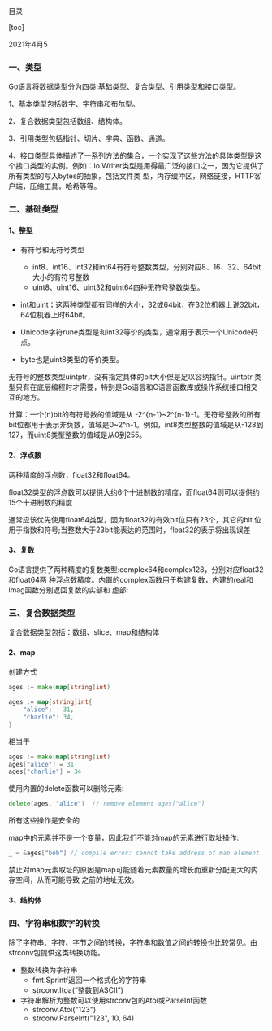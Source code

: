 目录

[toc]

2021年4月5

### 一、类型

Go语言将数据类型分为四类:基础类型、复合类型、引用类型和接口类型。

1、基本类型包括数字、字符串和布尔型。

2、复合数据类型包括数组、结构体。

3、引用类型包括指针、切片、字典、函数、通道。

4、接口类型具体描述了一系列方法的集合，一个实现了这些方法的具体类型是这个接口类型的实例。例如：io.Writer类型是用得最广泛的接口之一，因为它提供了所有类型的写入bytes的抽象，包括文件类 型，内存缓冲区，网络链接，HTTP客户端，压缩工具，哈希等等。

### 二、基础类型

#### 1、整型

- 有符号和无符号类型
  - int8、int16、int32和int64有符号整数类型，分别对应8、16、32、64bit大小的有符号整数
  - uint8、uint16、uint32和uint64四种无符号整数类型。

- int和uint；这两种类型都有同样的大小，32或64bit，在32位机器上说32bit，64位机器上时64bit。

- Unicode字符rune类型是和int32等价的类型，通常用于表示一个Unicode码点。

- byte也是uint8类型的等价类型。

无符号的整数类型uintptr，没有指定具体的bit大小但是足以容纳指针。uintptr 类型只有在底层编程时才需要，特别是Go语言和C语言函数库或操作系统接口相交互的地方。

计算：一个(n)bit的有符号数的值域是从 -2^{n-1}~2^{n-1}-1。无符号整数的所有bit位都用于表示非负数，值域是0~2^n-1。例如，int8类型整数的值域是从-128到127，而uint8类型整数的值域是从0到255。

#### 2、浮点数

两种精度的浮点数，float32和float64。

float32类型的浮点数可以提供大约6个十进制数的精度，而float64则可以提供约15个十进制数的精度

通常应该优先使用float64类型，因为float32的有效bit位只有23个，其它的bit 位用于指数和符号;当整数大于23bit能表达的范围时，float32的表示将出现误差

#### 3、复数

Go语言提供了两种精度的复数类型:complex64和complex128，分别对应float32和float64两 种浮点数精度。内置的complex函数用于构建复数，内建的real和imag函数分别返回复数的实部和 虚部:

### 三、复合数据类型

复合数据类型包括：数组、slice、map和结构体

#### 2、map

创建方式

```go
ages := make(map[string]int)
```

```go
ages := map[string]int{
    "alice":   31,
    "charlie": 34,
}
```

相当于

```go
ages := make(map[string]int)
ages["alice"] = 31
ages["charlie"] = 34
```

使用内置的delete函数可以删除元素:

```go
delete(ages, "alice")  // remove element ages["alice"]
```

所有这些操作是安全的

map中的元素并不是一个变量，因此我们不能对map的元素进行取址操作:

```go
_ = &ages["bob"] // compile error: cannot take address of map element
```

禁止对map元素取址的原因是map可能随着元素数量的增长而重新分配更大的内存空间，从而可能导致 之前的地址无效。

#### 3、结构体



### 四、字符串和数字的转换

除了字符串、字符、字节之间的转换，字符串和数值之间的转换也比较常见。由strconv包提供这类转换功能。

* 整数转换为字符串
  * fmt.Sprintf返回一个格式化的字符串
  * strconv.Itoa(“整数到ASCII”)
* 字符串解析为整数可以使用strconv包的Atoi或ParseInt函数
  * strconv.Atoi("123")
  * strconv.ParseInt("123", 10, 64)